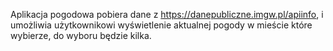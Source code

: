 Aplikacja pogodowa pobiera dane z https://danepubliczne.imgw.pl/apiinfo,
i umożliwia użytkownikowi wyświetlenie aktualnej pogody w mieście które wybierze, do wyboru będzie kilka.